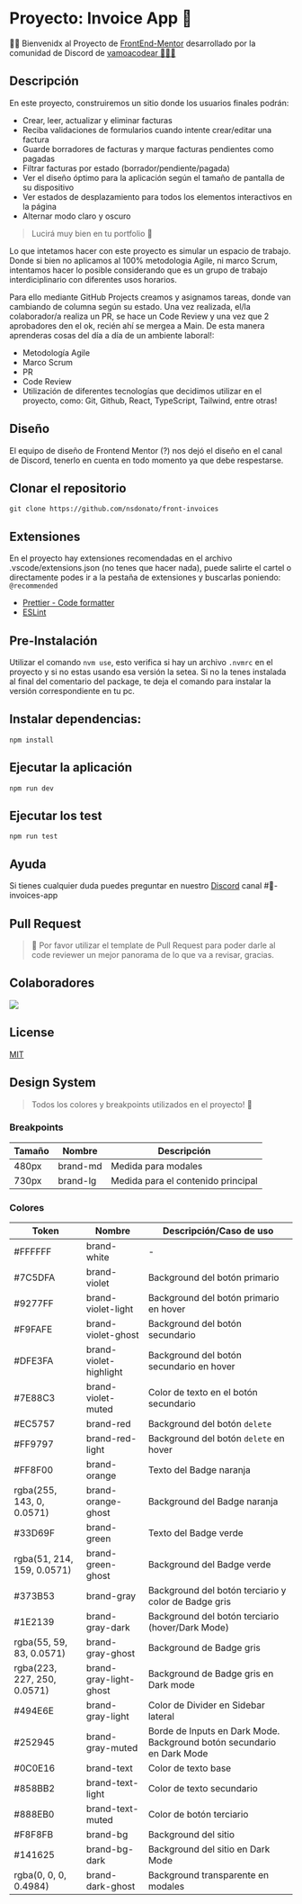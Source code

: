 # Proyecto: Invoice App 🧾

👋🏻 Bienvenidx al Proyecto de [FrontEnd-Mentor](https://www.frontendmentor.io/challenges/invoice-app-i7KaLTQjl) desarrollado por la comunidad de Discord de [vamoacodear 👩🏻‍💻](https://www.twitch.tv/vamoacodear)

## Descripción

En este proyecto, construiremos un sitio donde los usuarios finales podrán:

- Crear, leer, actualizar y eliminar facturas
- Reciba validaciones de formularios cuando intente crear/editar una factura
- Guarde borradores de facturas y marque facturas pendientes como pagadas
- Filtrar facturas por estado (borrador/pendiente/pagada)
- Ver el diseño óptimo para la aplicación según el tamaño de pantalla de su dispositivo
- Ver estados de desplazamiento para todos los elementos interactivos en la página
- Alternar modo claro y oscuro

> Lucirá muy bien en tu portfolio 🎨

Lo que intetamos hacer con este proyecto es simular un espacio de trabajo.
Donde si bien no aplicamos al 100% metodologia Agile, ni marco Scrum, intentamos hacer lo posible considerando que es un grupo de trabajo interdiciplinario con diferentes usos horarios.

Para ello mediante GitHub Projects creamos y asignamos tareas, donde van cambiando de columna según su estado. Una vez realizada, el/la colaborador/a realiza un PR, se hace un Code Review y una vez que 2 aprobadores den el ok, recién ahí se mergea a Main.
De esta manera aprenderas cosas del día a día de un ambiente laboral!:

- Metodología Agile
- Marco Scrum
- PR
- Code Review
- Utilización de diferentes tecnologías que decidimos utilizar en el proyecto, como: Git, Github, React, TypeScript, Tailwind, entre otras!

## Diseño

El equipo de diseño de Frontend Mentor (?) nos dejó el diseño en el canal de Discord, tenerlo en cuenta en todo momento
ya que debe respestarse.

## Clonar el repositorio

```
git clone https://github.com/nsdonato/front-invoices
```

## Extensiones

En el proyecto hay extensiones recomendadas en el archivo .vscode/extensions.json (no tenes que hacer nada), puede salirte el cartel o directamente podes ir a la pestaña de extensiones y buscarlas poniendo: `@recommended`

- [Prettier - Code formatter](https://marketplace.visualstudio.com/items?itemName=esbenp.prettier-vscode)
- [ESLint](https://marketplace.visualstudio.com/items?itemName=dbaeumer.vscode-eslint)

## Pre-Instalación

Utilizar el comando `nvm use`, esto verifica si hay un archivo `.nvmrc` en el proyecto y si no estas usando esa versión la setea. Si no la tenes instalada al final del comentario del package, te deja el comando para instalar la versión correspondiente en tu pc.

## Instalar dependencias:

```
npm install
```

## Ejecutar la aplicación

```
npm run dev
```

## Ejecutar los test

```
npm run test
```

## Ayuda

Si tienes cualquier duda puedes preguntar en nuestro [Discord](https://discord.io/vamoacodear) canal #🧾-invoices-app

## Pull Request

> 🚨 Por favor utilizar el template de Pull Request para poder darle al code reviewer un mejor panorama de lo que va a revisar, gracias.

## Colaboradores

<a href="https://github.com/nsdonato/front-invoices/graphs/contributors">
  <img src="https://contrib.rocks/image?repo=nsdonato/front-invoices" />
</a>


## License

[MIT](https://choosealicense.com/licenses/mit/)

## Design System

> Todos los colores y breakpoints utilizados en el proyecto! 🌈

### Breakpoints

| Tamaño | Nombre   | Descripción                        |
| ------ | -------- | ---------------------------------- |
| 480px  | brand-md | Medida para modales                |
| 730px  | brand-lg | Medida para el contenido principal |

### Colores

| Token                       | Nombre                 | Descripción/Caso de uso                                                |
| --------------------------- | ---------------------- | ---------------------------------------------------------------------- |
| #FFFFFF                     | brand-white            | -                                                                      |
| #7C5DFA                     | brand-violet           | Background del botón primario                                          |
| #9277FF                     | brand-violet-light     | Background del botón primario en hover                                 |
| #F9FAFE                     | brand-violet-ghost     | Background del botón secundario                                        |
| #DFE3FA                     | brand-violet-highlight | Background del botón secundario en hover                               |
| #7E88C3                     | brand-violet-muted     | Color de texto en el botón secundario                                  |
| #EC5757                     | brand-red              | Background del botón `delete`                                          |
| #FF9797                     | brand-red-light        | Background del botón `delete` en hover                                 |
| #FF8F00                     | brand-orange           | Texto del Badge naranja                                                |
| rgba(255, 143, 0, 0.0571)   | brand-orange-ghost     | Background del Badge naranja                                           |
| #33D69F                     | brand-green            | Texto del Badge verde                                                  |
| rgba(51, 214, 159, 0.0571)  | brand-green-ghost      | Background del Badge verde                                             |
| #373B53                     | brand-gray             | Background del botón terciario y color de Badge gris                   |
| #1E2139                     | brand-gray-dark        | Background del botón terciario (hover/Dark Mode)                       |
| rgba(55, 59, 83, 0.0571)    | brand-gray-ghost       | Background de Badge gris                                               |
| rgba(223, 227, 250, 0.0571) | brand-gray-light-ghost | Background de Badge gris en Dark mode                                  |
| #494E6E                     | brand-gray-light       | Color de Divider en Sidebar lateral                                    |
| #252945                     | brand-gray-muted       | Borde de Inputs en Dark Mode. Background botón secundario en Dark Mode |
| #0C0E16                     | brand-text             | Color de texto base                                                    |
| #858BB2                     | brand-text-light       | Color de texto secundario                                              |
| #888EB0                     | brand-text-muted       | Color de botón terciario                                               |
| #F8F8FB                     | brand-bg               | Background del sitio                                                   |
| #141625                     | brand-bg-dark          | Background del sitio en Dark Mode                                      |
| rgba(0, 0, 0, 0.4984)       | brand-dark-ghost       | Background transparente en modales                                     |

